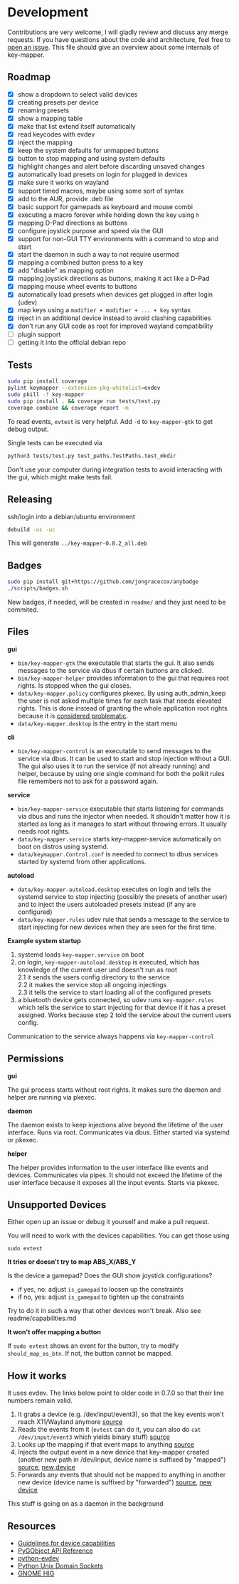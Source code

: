 # Development

Contributions are very welcome, I will gladly review and discuss any merge
requests. If you have questions about the code and architecture, feel free
to [open an issue](https://github.com/sezanzeb/key-mapper/issues). This
file should give an overview about some internals of key-mapper.

## Roadmap

- [x] show a dropdown to select valid devices
- [x] creating presets per device
- [x] renaming presets
- [x] show a mapping table
- [x] make that list extend itself automatically
- [x] read keycodes with evdev
- [x] inject the mapping
- [x] keep the system defaults for unmapped buttons
- [x] button to stop mapping and using system defaults
- [x] highlight changes and alert before discarding unsaved changes
- [x] automatically load presets on login for plugged in devices
- [x] make sure it works on wayland
- [x] support timed macros, maybe using some sort of syntax
- [x] add to the AUR, provide .deb file
- [x] basic support for gamepads as keyboard and mouse combi
- [x] executing a macro forever while holding down the key using `h`
- [x] mapping D-Pad directions as buttons
- [x] configure joystick purpose and speed via the GUI
- [x] support for non-GUI TTY environments with a command to stop and start
- [x] start the daemon in such a way to not require usermod
- [x] mapping a combined button press to a key
- [x] add "disable" as mapping option
- [x] mapping joystick directions as buttons, making it act like a D-Pad
- [x] mapping mouse wheel events to buttons
- [x] automatically load presets when devices get plugged in after login (udev)
- [x] map keys using a `modifier + modifier + ... + key` syntax
- [x] inject in an additional device instead to avoid clashing capabilities
- [x] don't run any GUI code as root for improved wayland compatibility
- [ ] plugin support
- [ ] getting it into the official debian repo

## Tests

```bash
sudo pip install coverage
pylint keymapper --extension-pkg-whitelist=evdev
sudo pkill -f key-mapper
sudo pip install . && coverage run tests/test.py
coverage combine && coverage report -m
```

To read events, `evtest` is very helpful. Add `-d` to `key-mapper-gtk`
to get debug output.

Single tests can be executed via

```bash
python3 tests/test.py test_paths.TestPaths.test_mkdir
```

Don't use your computer during integration tests to avoid interacting
with the gui, which might make tests fail.

## Releasing

ssh/login into a debian/ubuntu environment

```bash
debuild -us -uc
```

This will generate `../key-mapper-0.8.2_all.deb`

## Badges

```bash
sudo pip install git+https://github.com/jongracecox/anybadge
./scripts/badges.sh
```

New badges, if needed, will be created in `readme/` and they
just need to be commited.

## Files

**gui**

- `bin/key-mapper-gtk` the executable that starts the gui. It also sends
  messages to the service via dbus if certain buttons are clicked.
- `bin/key-mapper-helper` provides information to the gui that requires
  root rights. Is stopped when the gui closes.
- `data/key-mapper.policy` configures pkexec. By using auth_admin_keep
  the user is not asked multiple times for each task that needs elevated
  rights. This is done instead of granting the whole application root rights
  because it is [considered problematic](https://wiki.archlinux.org/index.php/Running_GUI_applications_as_root).
- `data/key-mapper.desktop` is the entry in the start menu

**cli**

- `bin/key-mapper-control` is an executable to send messages to the service
  via dbus. It can be used to start and stop injection without a GUI.
  The gui also uses it to run the service (if not already running) and
  helper, because by using one single command for both the polkit rules file
  remembers not to ask for a password again.

**service**

- `bin/key-mapper-service` executable that starts listening for
  commands via dbus and runs the injector when needed. It shouldn't matter how
  it is started as long as it manages to start without throwing errors. It
  usually needs root rights.
- `data/key-mapper.service` starts key-mapper-service automatically on boot
  on distros using systemd.
- `data/keymapper.Control.conf` is needed to connect to dbus services started
  by systemd from other applications.

**autoload**

- `data/key-mapper-autoload.desktop` executes on login and tells the systemd
  service to stop injecting (possibly the presets of another user) and to
  inject the users autoloaded presets instead (if any are configured)
- `data/key-mapper.rules` udev rule that sends a message to the service to
  start injecting for new devices when they are seen for the first time.

**Example system startup**

1. systemd loads `key-mapper.service` on boot
2. on login, `key-mapper-autoload.desktop` is executed, which has knowledge 
   of the current user und doesn't run as root  
   2.1 it sends the users config directory to the service  
   2.2 it makes the service stop all ongoing injectings  
   2.3 it tells the service to start loading all of the configured presets
3. a bluetooth device gets connected, so udev runs `key-mapper.rules` which
   tells the service to start injecting for that device if it has a preset
   assigned. Works because step 2 told the service about the current users
   config.

Communication to the service always happens via `key-mapper-control`

## Permissions

**gui**

The gui process starts without root rights. It makes sure the daemon and
helper are running via pkexec.

**daemon**

The daemon exists to keep injections alive beyond the lifetime of the
user interface. Runs via root. Communicates via dbus. Either started
via systemd or pkexec.

**helper**

The helper provides information to the user interface like events and
devices. Communicates via pipes. It should not exceed the lifetime of
the user interface because it exposes all the input events. Starts via
pkexec.

## Unsupported Devices

Either open up an issue or debug it yourself and make a pull request.

You will need to work with the devices capabilities. You can get those using

```
sudo evtest
```

**It tries or doesn't try to map ABS_X/ABS_Y**

Is the device a gamepad? Does the GUI show joystick configurations?

- if yes, no: adjust `is_gamepad` to loosen up the constraints
- if no, yes: adjust `is_gamepad` to tighten up the constraints

Try to do it in such a way that other devices won't break. Also see 
readme/capabilities.md

**It won't offer mapping a button**

If `sudo evtest` shows an event for the button, try to
modify `should_map_as_btn`. If not, the button cannot be mapped.

## How it works

It uses evdev. The links below point to older code in 0.7.0 so that their
line numbers remain valid.

1. It grabs a device (e.g. /dev/input/event3), so that the key events won't
   reach X11/Wayland anymore
   [source](https://github.com/sezanzeb/key-mapper/blob/0.7.0/keymapper/injection/injector.py#L182)
2. Reads the events from it (`evtest` can do it, you can also do
   `cat /dev/input/event3` which yields binary stuff)
   [source](https://github.com/sezanzeb/key-mapper/blob/0.7.0/keymapper/injection/injector.py#L413)
3. Looks up the mapping if that event maps to anything
   [source](https://github.com/sezanzeb/key-mapper/blob/0.7.0/keymapper/injection/keycode_mapper.py#L421)
4. Injects the output event in a new device that key-mapper created (another
   new path in /dev/input, device name is suffixed by "mapped")
   [source](https://github.com/sezanzeb/key-mapper/blob/0.7.0/keymapper/injection/keycode_mapper.py#L227),
   [new device](https://github.com/sezanzeb/key-mapper/blob/0.7.0/keymapper/injection/injector.py#L324)
5. Forwards any events that should not be mapped to anything in another new
   device (device name is suffixed by "forwarded")
   [source](https://github.com/sezanzeb/key-mapper/blob/0.7.0/keymapper/injection/keycode_mapper.py#L232),
   [new device](https://github.com/sezanzeb/key-mapper/blob/0.7.0/keymapper/injection/injector.py#L342)

This stuff is going on as a daemon in the background

## Resources

- [Guidelines for device capabilities](https://www.kernel.org/doc/Documentation/input/event-codes.txt)
- [PyGObject API Reference](https://lazka.github.io/pgi-docs/)
- [python-evdev](https://python-evdev.readthedocs.io/en/stable/)
- [Python Unix Domain Sockets](https://pymotw.com/2/socket/uds.html)
- [GNOME HIG](https://developer.gnome.org/hig/stable/)
